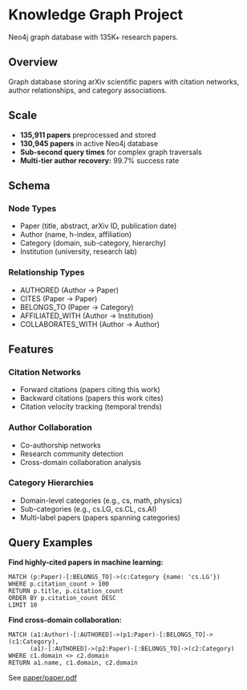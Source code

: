 # Knowledge Graph Project

Neo4j graph database with 135K+ research papers.

## Overview

Graph database storing arXiv scientific papers with citation networks, author relationships, and category associations.

## Scale

- **135,911 papers** preprocessed and stored
- **130,945 papers** in active Neo4j database
- **Sub-second query times** for complex graph traversals
- **Multi-tier author recovery:** 99.7% success rate

## Schema

### Node Types
- Paper (title, abstract, arXiv ID, publication date)
- Author (name, h-index, affiliation)
- Category (domain, sub-category, hierarchy)
- Institution (university, research lab)

### Relationship Types
- AUTHORED (Author → Paper)
- CITES (Paper → Paper)
- BELONGS_TO (Paper → Category)
- AFFILIATED_WITH (Author → Institution)
- COLLABORATES_WITH (Author → Author)

## Features

### Citation Networks
- Forward citations (papers citing this work)
- Backward citations (papers this work cites)
- Citation velocity tracking (temporal trends)

### Author Collaboration
- Co-authorship networks
- Research community detection
- Cross-domain collaboration analysis

### Category Hierarchies
- Domain-level categories (e.g., cs, math, physics)
- Sub-categories (e.g., cs.LG, cs.CL, cs.AI)
- Multi-label papers (papers spanning categories)

## Query Examples

**Find highly-cited papers in machine learning:**
```cypher
MATCH (p:Paper)-[:BELONGS_TO]->(c:Category {name: 'cs.LG'})
WHERE p.citation_count > 100
RETURN p.title, p.citation_count
ORDER BY p.citation_count DESC
LIMIT 10
```

**Find cross-domain collaboration:**
```cypher
MATCH (a1:Author)-[:AUTHORED]->(p1:Paper)-[:BELONGS_TO]->(c1:Category),
      (a1)-[:AUTHORED]->(p2:Paper)-[:BELONGS_TO]->(c2:Category)
WHERE c1.domain <> c2.domain
RETURN a1.name, c1.domain, c2.domain
```

See [paper/paper.pdf](../../paper/paper.pdf)
